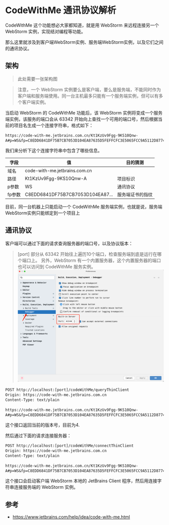 # CodeWithMe 通讯协议解析

CodeWithMe 这个功能想必大家都知道，就是用 WebStorm 来远程连接另一个 WebStorm 实例，实现结对编程等功能。

那么这里就涉及到客户端WebStorm实例、服务端WebStorm实例，以及它们之间的通讯协议。

## 架构

> 此处需要一张架构图

> 注意，一个 WebStorm 实例要么是客户端，要么是服务端，不能同时作为客户端和服务端使用。同一台主机最多只能有一个服务端实例，但可以有多个客户端实例。

当启动 WebStorm 的 CodeWithMe 功能后，该 WebStorm 实例将变成一个服务端实例，该服务的端口会从 63342 开始向上查找一个可用的端口号，然后根据当前的项目名生成一个连接字符串，格式如下：

```
https://code-with-me.jetbrains.com.cn/Kt1KzUv9Fgg-9KS10Qnw-A#p=WS&fp=C8EDD6841DF75B7CB7053D104EA87635D5FEFFCFC3E5065FCC9A5112D8774704
```

我们来分析下这个连接字符串中包含了哪些信息。

| 字段   | 值                                | 目的猜测     |
|------|----------------------------------|----------|
| 域名   | code-with-me.jetbrains.com.cn    |          |
| 路径   | Kt1KzUv9Fgg-9KS10Qnw-A           | 项目标识     |
| p参数  | WS                               | 通讯协议     |
| fp参数 | C8EDD6841DF75B7CB7053D104EA87... | 服务端证书的指纹 |

目前，同一台机器上只能启动一个 CodeWithMe 服务端实例，也就是说，服务端WebStorm实例只能绑定到一个项目上

## 通讯协议

客户端可以通过下面的请求查询服务器的端口号，以及协议版本：

> [port] 部分从 63342 开始往上遍历10个端口，检查服务端到底是运行在哪个端口上。
> 另外，WebStorm 有一个内置服务器，这个内置服务器的端口也可以访问到 CodeWithMe 服务实例。
> ![img.png](img.png)

```http request
POST http://localhost:[port]/codeWithMe/queryThinClient
Origin: https://code-with-me.jetbrains.com.cn
Content-Type: text/plain

https://code-with-me.jetbrains.com.cn/Kt1KzUv9Fgg-9KS10Qnw-A#p=WS&fp=C8EDD6841DF75B7CB7053D104EA87635D5FEFFCFC3E5065FCC9A5112D8774704
```
这个接口返回当前的版本号，目前为4.

然后通过下面的请求连接服务器：
```http request
POST http://localhost:[port]/codeWithMe/connectThinClient
Origin: https://code-with-me.jetbrains.com.cn
Content-Type: text/plain

https://code-with-me.jetbrains.com.cn/Kt1KzUv9Fgg-9KS10Qnw-A#p=WS&fp=C8EDD6841DF75B7CB7053D104EA87635D5FEFFCFC3E5065FCC9A5112D8774704
```
这个接口会启动客户端 WebStorm 本地的 JetBrains Client 程序，然后用连接字符串连接服务端的 WebStorm 实例。

## 参考
- https://www.jetbrains.com/help/idea/code-with-me.html
